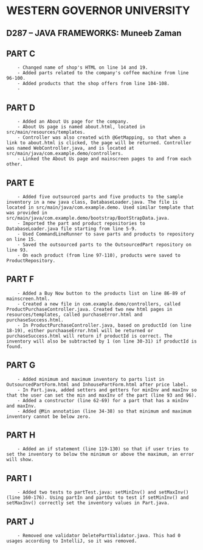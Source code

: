 # WESTERN GOVERNOR UNIVERSITY 
## D287 – JAVA FRAMEWORKS: Muneeb Zaman

## PART C
        - Changed name of shop's HTML on line 14 and 19.
        - Added parts related to the company's coffee machine from line 96-100.
        - Added products that the shop offers from line 104-108.
        - 
## PART D
        - Added an About Us page for the company.
        - About Us page is named about.html, located in src/main/resources/templates.
        - Controller was also created with @GetMapping, so that when a link to about.html is clicked, the page will be returned. Controller was named WebController.java, and is located at src/main/java/com.example.demo/controllers.
        - Linked the About Us page and mainscreen pages to and from each other.
## PART E
        - Added five outsourced parts and five products to the sample inventory in a new java class, DatabaseLoader.java. The file is located in src/main/java/com.example.demo. Used similar template that was provided in src/main/java/com.example.demo/bootstrap/BootStrapData.java.
        - Imported the part and product repositories to DatabaseLoader.java file starting from line 5-9.
        - Used CommandLineRunner to save parts and products to repository on line 15.
        - Saved the outsourced parts to the OutsourcedPart repository on line 93.
        - On each product (from line 97-110), products were saved to ProductRepository.
## PART F
        - Added a Buy Now button to the products list on line 86-89 of mainscreen.html. 
        - Created a new file in com.example.demo/controllers, called ProductPurchaseController.java. Created two new html pages in resources/templates, called purchaseError.html and purchaseSuccess.html.
        - In ProductPurchaseController.java, based on productId (on line 18-19), either purchaaseError.html will be returned or purchaseSuccess.html will return if productId is correct. The inventory will also be subtracted by 1 (on line 30-31) if productId is found.  
## PART G
        - Added minimum and maximum inventory to parts list in OutsourcedPartForm.html and InhousePartForm.html after price label.
        - In Part.java, added setters and getters for minInv and maxInv so that the user can set the min and maxInv of the part (line 93 and 96).
        - Added a constructor (line 62-69) for a part that has a minInv and maxInv.
        - Added @Min annotation (line 34-38) so that minimum and maximum inventory cannot be below zero.
## PART H
        - Added an if statement (line 119-130) so that if user tries to set the inventory to below the minimum or above the maximum, an error will show.
## PART I
        - Added two tests to partTest.java: setMinInv() and setMaxInv() (line 160-176). Using partIn and partOut to test if setMinInv() and setMaxInv() correctly set the inventory values in Part.java.
## PART J
        - Removed one validator DeletePartValidator.java. This had 0 usages according to IntelliJ, so it was removed.